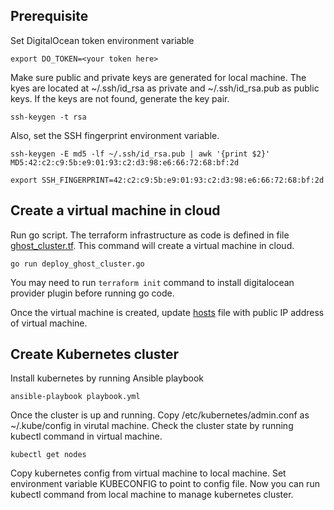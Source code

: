 ## Prerequisite
Set DigitalOcean token environment variable
```
export DO_TOKEN=<your token here>
```

Make sure public and private keys are generated for local machine. The kyes are located at ~/.ssh/id_rsa as private and ~/.ssh/id_rsa.pub as public keys. If the keys are not found, generate the key pair.
```
ssh-keygen -t rsa
```
Also, set the SSH fingerprint environment variable.

```
ssh-keygen -E md5 -lf ~/.ssh/id_rsa.pub | awk '{print $2}'
MD5:42:c2:c9:5b:e9:01:93:c2:d3:98:e6:66:72:68:bf:2d
```

```
export SSH_FINGERPRINT=42:c2:c9:5b:e9:01:93:c2:d3:98:e6:66:72:68:bf:2d
```
## Create a virtual machine in cloud
Run go script. The terraform infrastructure as code is defined in file [ghost_cluster.tf](https://github.com/mngaonkar/ghost-blog-cloud-native/blob/master/ghost-blog-kubernetes-infra/ghost_cluster.tf). This command will create a virtual machine in cloud. 
```
go run deploy_ghost_cluster.go 
```
You may need to run ```terraform init``` command to install digitalocean provider plugin before running go code.

Once the virtual machine is created, update [hosts](https://github.com/mngaonkar/ghost-blog-cloud-native/blob/master/ghost-blog-kubernetes-infra/hosts) file with public IP address of virtual machine.

## Create Kubernetes cluster
Install kubernetes by running Ansible playbook
```
ansible-playbook playbook.yml
```
Once the cluster is up and running. Copy /etc/kubernetes/admin.conf as ~/.kube/config in virutal machine. Check the cluster state by running kubectl command in virtual machine.
```
kubectl get nodes
```
Copy kubernetes config from virtual machine to local machine. Set environment variable KUBECONFIG to point to config file. Now you can run kubectl command from local machine to manage kubernetes cluster.
